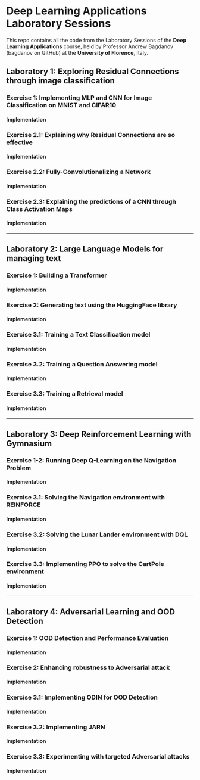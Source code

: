 # Deep Learning Applications Laboratory Sessions
This repo contains all the code from the Laboratory Sessions of the **Deep Learning Applications** course, held by Professor Andrew Bagdanov (bagdanov on GitHub) at the **University of Florence**, Italy.

## Laboratory 1: Exploring Residual Connections through image classification

### Exercise 1: Implementing MLP and CNN for Image Classification on MNIST and CIFAR10
#### Implementation

### Exercise 2.1: Explaining why Residual Connections are so effective
#### Implementation

### Exercise 2.2: Fully-Convolutionalizing a Network
#### Implementation

### Exercise 2.3: Explaining the predictions of a CNN through Class Activation Maps
#### Implementation

---
## Laboratory 2: Large Language Models for managing text

### Exercise 1: Building a Transformer
#### Implementation

### Exercise 2: Generating text using the HuggingFace library
#### Implementation

### Exercise 3.1: Training a Text Classification model
#### Implementation

### Exercise 3.2: Training a Question Answering model
#### Implementation

### Exercise 3.3: Training a Retrieval model
#### Implementation

---
## Laboratory 3: Deep Reinforcement Learning with Gymnasium

### Exercise 1-2: Running Deep Q-Learning on the Navigation Problem
#### Implementation

### Exercise 3.1: Solving the Navigation environment with REINFORCE
#### Implementation

### Exercise 3.2: Solving the Lunar Lander environment with DQL
#### Implementation

### Exercise 3.3: Implementing PPO to solve the CartPole environment
#### Implementation

---
## Laboratory 4: Adversarial Learning and OOD Detection

### Exercise 1: OOD Detection and Performance Evaluation
#### Implementation

### Exercise 2: Enhancing robustness to Adversarial attack
#### Implementation

### Exercise 3.1: Implementing ODIN for OOD Detection
#### Implementation

### Exercise 3.2: Implementing JARN
#### Implementation

### Exercise 3.3: Experimenting with targeted Adversarial attacks
#### Implementation
